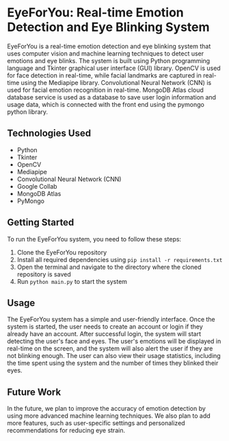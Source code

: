 # EyeForYou: Real-time Emotion Detection and Eye Blinking System

EyeForYou is a real-time emotion detection and eye blinking system that uses computer vision and machine learning techniques to detect user emotions and eye blinks. The system is built using Python programming language and Tkinter graphical user interface (GUI) library. OpenCV is used for face detection in real-time, while facial landmarks are captured in real-time using the Mediapipe library. Convolutional Neural Network (CNN) is used for facial emotion recognition in real-time. MongoDB Atlas cloud database service is used as a database to save user login information and usage data, which is connected with the front end using the pymongo python library.

## Technologies Used
- Python
- Tkinter
- OpenCV
- Mediapipe
- Convolutional Neural Network (CNN)
- Google Collab
- MongoDB Atlas
- PyMongo

## Getting Started
To run the EyeForYou system, you need to follow these steps:

1. Clone the EyeForYou repository
2. Install all required dependencies using `pip install -r requirements.txt`
3. Open the terminal and navigate to the directory where the cloned repository is saved
4. Run `python main.py` to start the system

## Usage
The EyeForYou system has a simple and user-friendly interface. Once the system is started, the user needs to create an account or login if they already have an account. After successful login, the system will start detecting the user's face and eyes. The user's emotions will be displayed in real-time on the screen, and the system will also alert the user if they are not blinking enough. The user can also view their usage statistics, including the time spent using the system and the number of times they blinked their eyes.

## Future Work
In the future, we plan to improve the accuracy of emotion detection by using more advanced machine learning techniques. We also plan to add more features, such as user-specific settings and personalized recommendations for reducing eye strain.



